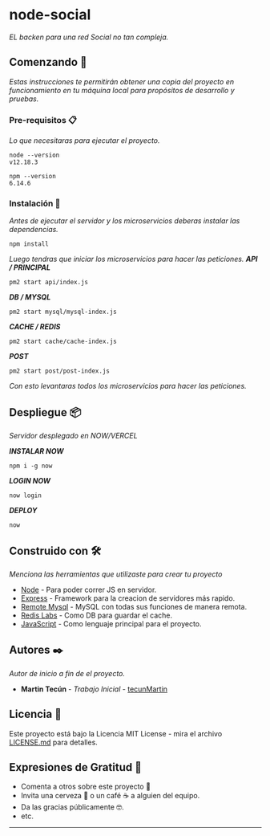 # node-social

_EL backen para una red Social no tan compleja._

## Comenzando 🚀

_Estas instrucciones te permitirán obtener una copia del proyecto en funcionamiento en tu máquina local para propósitos de desarrollo y pruebas._

### Pre-requisitos 📋

_Lo que necesitaras para ejecutar el proyecto._

```
node --version
v12.18.3
```

```
npm --version
6.14.6
```

### Instalación 🔧

_Antes de ejecutar el servidor y los microservicios deberas instalar las dependencias._

```
npm install
```

_Luego tendras que iniciar los microservicios para hacer las peticiones._
_**API / PRINCIPAL**_

```
pm2 start api/index.js
```

_**DB / MYSQL**_

```
pm2 start mysql/mysql-index.js
```

_**CACHE / REDIS**_

```
pm2 start cache/cache-index.js
```

_**POST**_

```
pm2 start post/post-index.js
```

_Con esto levantaras todos los microservicios para hacer las peticiones._

## Despliegue 📦

_Servidor desplegado en NOW/VERCEL_

_**INSTALAR NOW**_

```
npm i -g now
```

_**LOGIN NOW**_

```
now login
```

_**DEPLOY**_

```
now
```

## Construido con 🛠️

_Menciona las herramientas que utilizaste para crear tu proyecto_

- [Node](https://nodejs.org/es/) - Para poder correr JS en servidor.
- [Express](https://expressjs.com/) - Framework para la creacion de servidores más rapido.
- [Remote Mysql](https://remotemysql.com/) - MySQL con todas sus funciones de manera remota.
- [Redis Labs](https://redislabs.com/) - Como DB para guardar el cache.
- [JavaScript](https://www.javascript.com/) - Como lenguaje principal para el proyecto.

## Autores ✒️

_Autor de inicio a fin de el proyecto._

- **Martin Tecún** - _Trabajo Inicial_ - [tecunMartin](https://github.com/tecunMartin)

## Licencia 📄

Este proyecto está bajo la Licencia MIT License - mira el archivo [LICENSE.md](LICENSE.md) para detalles.

## Expresiones de Gratitud 🎁

- Comenta a otros sobre este proyecto 📢
- Invita una cerveza 🍺 o un café ☕ a alguien del equipo.
- Da las gracias públicamente 🤓.
- etc.

---
